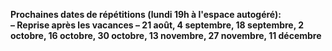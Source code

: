 **Prochaines dates de répétitions (lundi 19h à l'espace autogéré):**  
**– Reprise après les vacances – 21 août, 4 septembre, 18 septembre, 2 octobre, 16 octobre, 30 octobre, 13 novembre, 27 novembre, 11 décembre**

